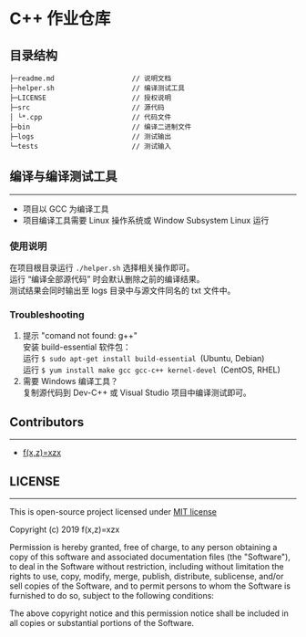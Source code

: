 # C++ 作业仓库   
## 目录结构   
```
├─readme.md                   // 说明文档   
├─helper.sh                   // 编译测试工具   
├─LICENSE                     // 授权说明   
├─src                         // 源代码   
│ └*.cpp                      // 代码文件   
├─bin                         // 编译二进制文件 
├─logs                        // 测试输出   
└─tests                       // 测试输入   
```
## 编译与编译测试工具   
---
* 项目以 GCC 为编译工具   
* 项目编译工具需要 Linux 操作系统或 Window Subsystem Linux 运行   
### 使用说明   
在项目根目录运行 `./helper.sh` 选择相关操作即可。   
运行 “编译全部源代码” 时会默认删除之前的编译结果。   
测试结果会同时输出至 logs 目录中与源文件同名的 txt 文件中。   
### Troubleshooting   
1. 提示 "comand not found: g++"   
    安装 build-essential 软件包：   
    运行 `$ sudo apt-get install build-essential `(Ubuntu, Debian)   
    运行 `$ yum install make gcc gcc-c++ kernel-devel `(CentOS, RHEL)   
2. 需要 Windows 编译工具？   
    复制源代码到 Dev-C++ 或 Visual Studio 项目中编译测试即可。   
## Contributors 
---  
* [f(x,z)=xzx](https://github/com/XuZhixuan)   
## LICENSE
---
This is open-source project licensed under [MIT license](https://opensource.org/licenses/MIT)   

Copyright (c) 2019 f(x,z)=xzx   

Permission is hereby granted, free of charge, to any person obtaining a copy
of this software and associated documentation files (the "Software"), to deal
in the Software without restriction, including without limitation the rights
to use, copy, modify, merge, publish, distribute, sublicense, and/or sell
copies of the Software, and to permit persons to whom the Software is
furnished to do so, subject to the following conditions:   

The above copyright notice and this permission notice shall be included in all
copies or substantial portions of the Software.
